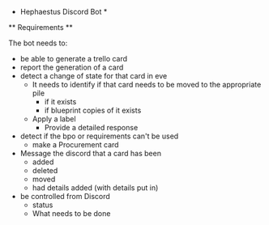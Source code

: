 * Hephaestus Discord Bot *

** Requirements **

The bot needs to:
* be able to generate a trello card
* report the generation of a card
* detect a change of state for that card in eve
    * It needs to identify if that card needs to be moved to the appropriate pile
        * if it exists
        * if blueprint copies of it exists
    * Apply a label
        * Provide a detailed response
* detect if the bpo or requirements can't be used
    * make a Procurement card
* Message the discord that a card has been
    * added
    * deleted
    * moved
    * had details added (with details put in)
* be controlled from Discord
    * status
    * What needs to be done


